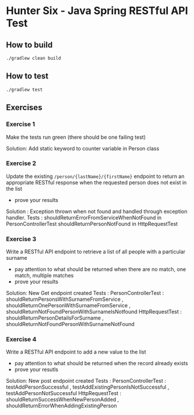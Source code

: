 # Hunter Six - Java Spring RESTful API Test

## How to build
```./gradlew clean build```

## How to test
```./gradlew test```

## Exercises
### Exercise 1
Make the tests run green (there should be one failing test)

Solution: Add static keyword to counter variable in Person class

### Exercise 2
Update the existing `/person/{lastName}/{firstName}` endpoint to return an appropriate RESTful response when the requested person does not exist in the list
- prove your results

Solution : Exception thrown when not found and handled through exception handler.
Tests : 
    shouldReturnErrorFromServiceWhenNotFound in PersonControllerTest
    shouldReturnPersonNotFound in HttpRequestTest

### Exercise 3
Write a RESTful API endpoint to retrieve a list of all people with a particular surname
- pay attention to what should be returned when there are no match, one match, multiple matches
- prove your results

Solution: New Get endpoint created
Tests : 
    PersonControllerTest :  shouldReturnPersonsWithSurnameFromService  , shouldReturnOnePersonWithSurnameFromService , 
                            shouldReturnNotFoundPersonWithSurnameIsNotfound 
    HttpRequestTest : shouldReturnPersonDetailsForSurname , shouldReturnNotFoundPersonWithSurnameNotFound

### Exercise 4
Write a RESTful API endpoint to add a new value to the list
- pay attention to what should be returned when the record already exists
- prove your resutls

Solution: New post endpoint created
Tests : 
    PersonControllerTest :  testAddPersonSuccessful  , testAddExistingPersonIsNotSuccessful , testAddPersonNotSuccessful 
    HttpRequestTest : shouldReturnSuccessWhenNewPersonAdded , shouldReturnErrorWhenAddingExistingPerson